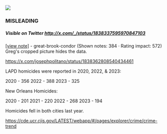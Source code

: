 ![](https://i.imgur.com/r2DVSax.png)
### MISLEADING
##### Visible on Twitter http://x.com/_/status/1838337595970847103
[[view note]](https://x.com/i/birdwatch/n/1838402358264361370) - great-brook-condor (Shown notes: 384 · Rating impact: 572)
Greg's cropped picture hides the data.

https://x.com/josephpolitano/status/1838362808540434461

LAPD homicides were reported in 2020, 2022, & 2023:

2020 - 356 
2022 - 388 
2023 - 325

New Orleans Homicides:

2020 - 201 
2021 - 220
2022 - 268
2023 - 194

Homicides fell in both cities last year.

https://cde.ucr.cjis.gov/LATEST/webapp/#/pages/explorer/crime/crime-trend
